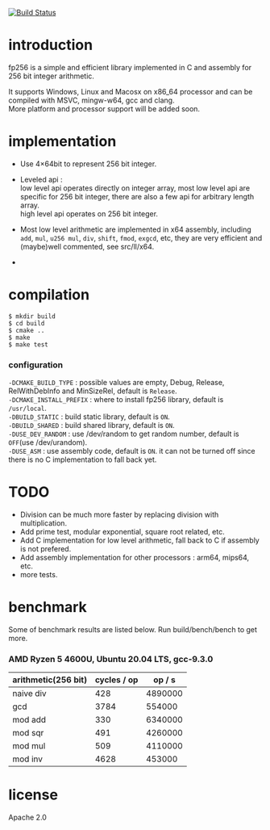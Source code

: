 [![Build Status](https://travis-ci.com/piggypiggy/fp256.svg?branch=master)](https://travis-ci.com/piggypiggy/fp256)

# introduction
fp256 is a simple and efficient library implemented in C and assembly for 256 bit integer arithmetic.  

It supports Windows, Linux and Macosx on x86_64 processor and can be compiled with MSVC, mingw-w64, gcc and clang.  
More platform and processor support will be added soon.

# implementation
* Use 4×64bit to represent 256 bit integer.

* Leveled api :  
low level api operates directly on integer array, most low level api are specific for 256 bit integer, there are also a few api for arbitrary length array.  
high level api operates on 256 bit integer.

* Most low level arithmetic are implemented in x64 assembly, including  `add`, `mul`, `u256 mul`, `div`, `shift`, `fmod`, `exgcd`, etc, they are very efficient and (maybe)well commented, see src/ll/x64.

* 

# compilation
    $ mkdir build
    $ cd build
    $ cmake ..
    $ make
    $ make test

### configuration
`-DCMAKE_BUILD_TYPE` : possible values are empty, Debug, Release, RelWithDebInfo and MinSizeRel, default is `Release`.  
`-DCMAKE_INSTALL_PREFIX` : where to install fp256 library, default is `/usr/local`.  
`-DBUILD_STATIC` : build static library, default is `ON`.   
`-DBUILD_SHARED` : build shared library, default is `ON`.   
`-DUSE_DEV_RANDOM` : use /dev/random to get random number, default is `OFF`(use /dev/urandom).  
`-DUSE_ASM` : use assembly code, default is `ON`. it can not be turned off since there is no C implementation to fall back yet.  

# TODO
* Division can be much more faster by replacing division with multiplication.
* Add prime test, modular exponential, square root related, etc.
* Add C implementation for low level arithmetic, fall back to C if assembly is not prefered.
* Add assembly implementation for other processors : arm64, mips64, etc.
* more tests.

# benchmark
Some of benchmark results are listed below. Run build/bench/bench to get more.
### AMD Ryzen 5 4600U, Ubuntu 20.04 LTS, gcc-9.3.0
arithmetic(256 bit)     |      cycles / op      |      op / s      |
------------------------|-----------------------|------------------|
naive div               |           428         |     4890000      |
gcd                     |          3784         |      554000      |
mod add                 |           330         |     6340000      |
mod sqr                 |           491         |     4260000      |
mod mul                 |           509         |     4110000      |
mod inv                 |          4628         |      453000      |

# license
Apache 2.0